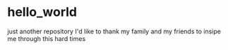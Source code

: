 # hello_world
just another repository
I'd like to thank my family and my friends to insipe me through this hard times
